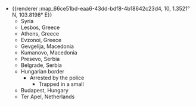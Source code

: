 - {{renderer :map_66ce51bd-eaa6-43dd-bdf8-4b18642c23d4, 10, 1.3521° N, 103.8198° E}}
	- Syria
	- Lesbos, Greece
	- Athens, Greece
	- Evzonoi, Greece
	- Gevgelija, Macedonia
	- Kumanovo, Macedonia
	- Presevo, Serbia
	- Belgrade, Serbia
	- Hungarian border
		- Arrested by the police
			- Trapped in a small
	- Budapest, Hungary
	- Ter Apel, Netherlands